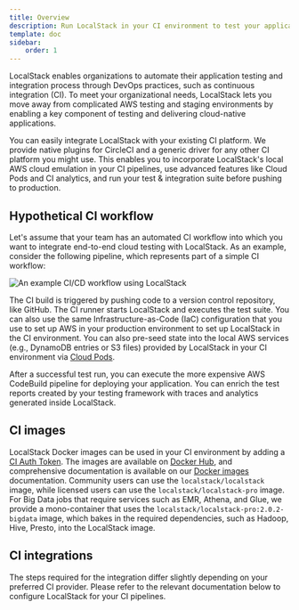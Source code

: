```yaml
---
title: Overview
description: Run LocalStack in your CI environment to test your application against a high-fidelity cloud emulator.
template: doc
sidebar:
    order: 1
---
```


LocalStack enables organizations to automate their application testing and integration process through DevOps practices, such as continuous integration (CI).
To meet your organizational needs, LocalStack lets you move away from complicated AWS testing and staging environments by enabling a key component of testing and delivering cloud-native applications.

You can easily integrate LocalStack with your existing CI platform.
We provide native plugins for CircleCI and a generic driver for any other CI platform you might use.
This enables you to incorporate LocalStack's local AWS cloud emulation in your CI pipelines, use advanced features like Cloud Pods and CI analytics, and run your test & integration suite before pushing to production.

## Hypothetical CI workflow

Let's assume that your team has an automated CI workflow into which you want to integrate end-to-end cloud testing with LocalStack.
As an example, consider the following pipeline, which represents part of a simple CI workflow:

![An example CI/CD workflow using LocalStack](/images/aws/localstack-in-ci.svg)

The CI build is triggered by pushing code to a version control repository, like GitHub.
The CI runner starts LocalStack and executes the test suite.
You can also use the same Infrastructure-as-Code (IaC) configuration that you use to set up AWS in your production environment to set up LocalStack in the CI environment.
You can also pre-seed state into the local AWS services (e.g., DynamoDB entries or S3 files) provided by LocalStack in your CI environment via [Cloud Pods](/aws/capabilities/state-management/cloud-pods).

After a successful test run, you can execute the more expensive AWS CodeBuild pipeline for deploying your application.
You can enrich the test reports created by your testing framework with traces and analytics generated inside LocalStack.

## CI images

LocalStack Docker images can be used in your CI environment by adding a [CI Auth Token](https://app.localstack.cloud/workspace/auth-tokens).
The images are available on [Docker Hub](https://hub.docker.com/r/localstack/localstack/tags), and comprehensive documentation is available on our [Docker images](https://docs.localstack.cloud/references/docker-images/) documentation.
Community users can use the `localstack/localstack` image, while licensed users can use the `localstack/localstack-pro` image.
For Big Data jobs that require services such as EMR, Athena, and Glue, we provide a mono-container that uses the `localstack/localstack-pro:2.0.2-bigdata` image, which bakes in the required dependencies, such as Hadoop, Hive, Presto, into the LocalStack image.

## CI integrations

The steps required for the integration differ slightly depending on your preferred CI provider.
Please refer to the relevant documentation below to configure LocalStack for your CI pipelines.